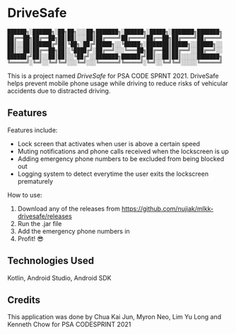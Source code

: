 # DriveSafe

   ```
██████╗░██████╗░██╗██╗░░░██╗███████╗░██████╗░█████╗░███████╗███████╗
██╔══██╗██╔══██╗██║██║░░░██║██╔════╝██╔════╝██╔══██╗██╔════╝██╔════╝
██║░░██║██████╔╝██║╚██╗░██╔╝█████╗░░╚█████╗░███████║█████╗░░█████╗░░
██║░░██║██╔══██╗██║░╚████╔╝░██╔══╝░░░╚═══██╗██╔══██║██╔══╝░░██╔══╝░░
██████╔╝██║░░██║██║░░╚██╔╝░░███████╗██████╔╝██║░░██║██║░░░░░███████╗
╚═════╝░╚═╝░░╚═╝╚═╝░░░╚═╝░░░╚══════╝╚═════╝░╚═╝░░╚═╝╚═╝░░░░░╚══════╝
   ```

This is a project named _DriveSafe_ for PSA CODE SPRNT 2021. DriveSafe helps prevent mobile phone usage while driving to reduce risks of vehicular accidents due to distracted driving.

## Features

Features include:
* Lock screen that activates when user is above a certain speed
* Muting notifications and phone calls received when the lockscreen is up
* Adding emergency phone numbers to be excluded from being blocked out
* Logging system to detect everytime the user exits the lockscreen prematurely


How to use:
1. Download any of the releases from https://github.com/nujiak/mlkk-drivesafe/releases
2. Run the .jar file
3. Add the emergency phone numbers in
4. Profit! 😎

## Technologies Used
Kotlin, Android Studio, Android SDK


## Credits
This application was done by Chua Kai Jun, Myron Neo, Lim Yu Long and Kenneth Chow for PSA CODESPRINT 2021
